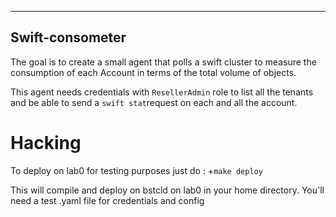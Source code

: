 ------------------
 Swift-consometer
------------------
The goal is to create a small agent that polls a swift cluster
to measure the consumption of each Account in terms of the total 
volume of objects.

This agent needs credentials with `ResellerAdmin` role
to list all the tenants and be able to send a `swift stat`request on
each and all the account.


# Hacking

To deploy on lab0 for testing purposes just do :
+`make deploy`

This will compile and deploy on bstcld on lab0 in your home directory.
You'll need a test .yaml file for credentials and config
